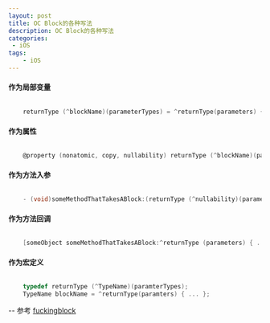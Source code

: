 ```yaml
---
layout: post
title: OC Block的各种写法 
description: OC Block的各种写法  
categories:
 - iOS 
tags:
    - iOS 
---
```



####  作为局部变量
```Objective-C

    returnType (^blockName)(parameterTypes) = ^returnType(parameters) { ... };

```

####  作为属性
```Objective-C

    @property (nonatomic, copy, nullability) returnType (^blockName)(parameterTypes);

```

####  作为方法入参
```Objective-C

    - (void)someMethodThatTakesABlock:(returnType (^nullability)(parameterTypes))blockName;

```

####  作为方法回调
```Objective-C

    [someObject someMethodThatTakesABlock:^returnType (parameters) { ... }];

```

####  作为宏定义
```Objective-C

    typedef returnType (^TypeName)(paramterTypes);
    TypeName blockName = ^returnType(paramters) { ... };

```


-- 参考
[fuckingblock](http://fuckingblocksyntax.com/)
